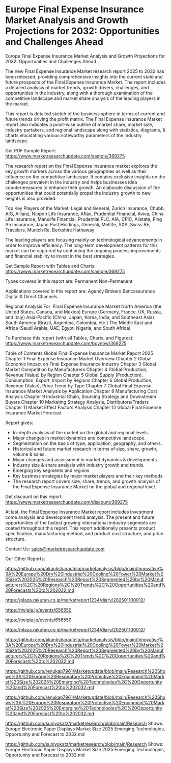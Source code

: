 # Europe Final Expense Insurance Market Analysis and Growth Projections for 2032: Opportunities and Challenges Ahead

Europe Final Expense Insurance Market Analysis and Growth Projections for 2032: Opportunities and Challenges Ahead

The new Final Expense Insurance Market research report 2025 to 2032 has been released, providing comprehensive insights into the current state and future prospects of the Final Expense Insurance Market. The report includes a detailed analysis of market trends, growth drivers, challenges, and opportunities in the industry, along with a thorough examination of the competitive landscape and market share analysis of the leading players in the market.

This report is detailed sketch of the business sphere in terms of current and future trends driving the profit matrix. The Final Expense Insurance Market report also indicates a point-wise outline of market share, market size, industry partakers, and regional landscape along with statistics, diagrams, & charts elucidating various noteworthy parameters of the industry landscape.

Get PDF Sample Report: https://www.marketresearchupdate.com/sample/369275

The research report on the Final Expense Insurance market explores the key growth markers across the various geographies as well as their influence on the competitive landscape. It contains exclusive insights on the challenges prevalent in the industry and helps businesses idea countermeasures to enhance their growth. An elaborate discussion of the opportunities that could potentially propel the industry growth to new heights is also provided.

Top Key Players of the Market:
Legal and General, Zurich Insurance, Chubb, AIG, Allianz, Nippon Life Insurance, Aflac, Prudential Financial, Aviva, China Life Insurance, Manulife Financial, Prudential PLC, AIA, CPIC, Allstate, Ping An Insurance, Japan Post Holdings, Generali, Metlife, AXA, Swiss RE, Travelers, Munich Re, Berkshire Hathaway


The leading players are focusing mainly on technological advancements in order to improve efficiency. The long-term development patterns for this market can be captured by continuing the ongoing process improvements and financial stability to invest in the best strategies.

Get Sample Report with Tables and Charts: https://www.marketresearchupdate.com/sample/369275

Types covered in this report are:
Permanent
Non-Permanent


Applications covered in this report are:
Agency
Brokers
Bancassurance
Digital & Direct Channels


Regional Analysis For  Final Expense Insurance Market
North America (the United States, Canada, and Mexico)
Europe (Germany, France, UK, Russia, and Italy)
Asia-Pacific (China, Japan, Korea, India, and Southeast Asia)
South America (Brazil, Argentina, Colombia, etc.)
The Middle East and Africa (Saudi Arabia, UAE, Egypt, Nigeria, and South Africa)

To Purchase this report (with all Tables, Charts, and Figures): https://www.marketresearchupdate.com/buynow/369275

Table of Contents
Global Final Expense Insurance Market Report 2025
Chapter 1 Final Expense Insurance Market Overview
Chapter 2 Global Economic Impact on Final Expense Insurance Industry
Chapter 3 Global Market Competition by Manufacturers
Chapter 4 Global Production, Revenue (Value) by Region
Chapter 5 Global Supply (Production), Consumption, Export, Import by Regions
Chapter 6 Global Production, Revenue (Value), Price Trend by Type
Chapter 7 Global Final Expense Insurance Market Analysis by Application
Chapter 8 Manufacturing Cost Analysis
Chapter 9 Industrial Chain, Sourcing Strategy and Downstream Buyers
Chapter 10 Marketing Strategy Analysis, Distributors/Traders
Chapter 11 Market Effect Factors Analysis
Chapter 12 Global Final Expense Insurance Market Forecast

Report gives:

- In-depth analysis of the market on the global and regional levels.
- Major changes in market dynamics and competitive landscape.
- Segmentation on the basis of type, application, geography, and others.
- Historical and future market research in terms of size, share, growth, volume & sales.
- Major changes and assessment in market dynamics & developments.
- Industry size & share analysis with industry growth and trends.
- Emerging key segments and regions
- Key business strategies by major market players and their key methods.
- The research report covers size, share, trends, and growth analysis of the Final Expense Insurance Market on the global and regional level.

Get discount on this report: https://www.marketresearchupdate.com/discount/369275

At last, the Final Expense Insurance Market report includes investment come analysis and development trend analysis. The present and future opportunities of the fastest growing international industry segments are coated throughout this report. This report additionally presents product specification, manufacturing method, and product cost structure, and price structure.

Contact Us:
sales@marketresearchupdate.com

Our Other Reports:

https://github.com/akanksharautela/marketanalysis/blob/main/Innovative%3A%20Europe%20Dry%20Industrial%20Cooling%20Tower%20Market%20Size%202025%20Research%20Report%20Segmented%20by%20Manufacturers%2C%20Regions%2C%20Trends%2C%20Opportunities%20and%20Forecasts%20to%202032.md

https://plaza.rakuten.co.jp/marketreport1234/diary/202501100012/

https://twipla.jp/events/656550

https://twipla.jp/events/656550

https://plaza.rakuten.co.jp/marketreport1234/diary/202501100012/

https://github.com/akanksharautela/marketanalysis/blob/main/Innovative%3A%20Europe%20Dry%20Industrial%20Cooling%20Tower%20Market%20Size%202025%20Research%20Report%20Segmented%20by%20Manufacturers%2C%20Regions%2C%20Trends%2C%20Opportunities%20and%20Forecasts%20to%202032.md

https://github.com/renukap7961/Marketupdate/blob/main/Research%20Shows%3A%20Europe%20Respiratory%20Protective%20Equipment%20Market%20Size%202025%20Emerging%20Technologies%2C%20Opportunity%20and%20Forecast%20to%202032.md

https://github.com/renukap7961/Marketupdate/blob/main/Research%20Shows%3A%20Europe%20Respiratory%20Protective%20Equipment%20Market%20Size%202025%20Emerging%20Technologies%2C%20Opportunity%20and%20Forecast%20to%202032.md

https://github.com/suniyokatz/marketresearch/blob/main/Research Shows: Europe Electronic Paper Displays Market Size 2025 Emerging Technologies, Opportunity and Forecast to 2032.md

https://github.com/suniyokatz/marketresearch/blob/main/Research Shows: Europe Electronic Paper Displays Market Size 2025 Emerging Technologies, Opportunity and Forecast to 2032.md
